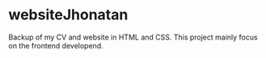 # websiteJhonatan
Backup of my CV and website in HTML and CSS. This project mainly focus on the frontend developend.
